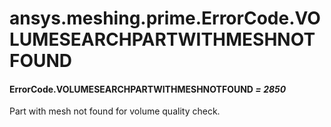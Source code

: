 # ansys.meshing.prime.ErrorCode.VOLUMESEARCHPARTWITHMESHNOTFOUND



#### ErrorCode.VOLUMESEARCHPARTWITHMESHNOTFOUND *= 2850*

Part with mesh not found for volume quality check.

<!-- !! processed by numpydoc !! -->
